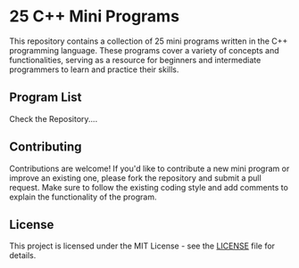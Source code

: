 # 25 C++ Mini Programs

This repository contains a collection of 25 mini programs written in the C++ programming language. These programs cover a variety of concepts and functionalities, serving as a resource for beginners and intermediate programmers to learn and practice their skills.

## Program List

Check the Repository....

## Contributing

Contributions are welcome! If you'd like to contribute a new mini program or improve an existing one, please fork the repository and submit a pull request. Make sure to follow the existing coding style and add comments to explain the functionality of the program.

## License

This project is licensed under the MIT License - see the [LICENSE](LICENSE) file for details.
